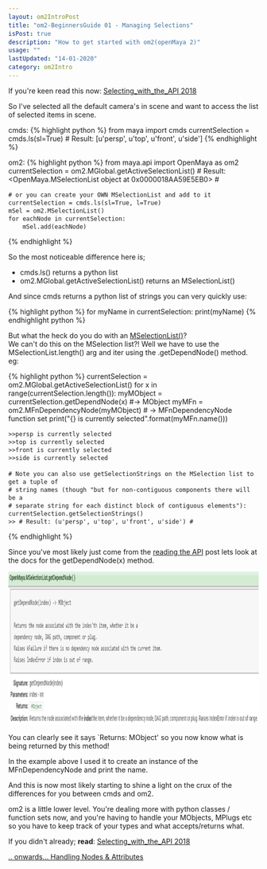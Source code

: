 ```yaml
---
layout: om2IntroPost
title: "om2-BeginnersGuide 01 - Managing Selections"
isPost: true
description: "How to get started with om2(openMaya 2)"
usage: ""
lastUpdated: "14-01-2020"
category: om2Intro
---
```


If you're keen read this now: <a href="http://help.autodesk.com/view/MAYAUL/2018/ENU/?guid=__files_Selecting_with_the_API_htm">Selecting_with_the_API 2018</a>

So I've selected all the default camera's in scene and want to access the
list of selected items in scene.

cmds:
{% highlight python %}
    from maya import cmds
    currentSelection = cmds.ls(sl=True)
    # Result: [u'persp', u'top', u'front', u'side']
{% endhighlight %}

om2:
{% highlight python %}
    from maya.api import OpenMaya as om2
    currentSelection = om2.MGlobal.getActiveSelectionList()
    # Result: <OpenMaya.MSelectionList object at 0x0000018AA59E5EB0> #
    
    # or you can create your OWN MSelectionList and add to it
    currentSelection = cmds.ls(sl=True, l=True)
    mSel = om2.MSelectionList()
    for eachNode in currentSelection:
        mSel.add(eachNode)
{% endhighlight %}

So the most noticeable difference here is;
* cmds.ls() returns a python list
* om2.MGlobal.getActiveSelectionList() returns an MSelectionList()

And since cmds returns a python list of strings you can very quickly use:

{% highlight python %}
    for myName in currentSelection:
        print(myName)
{% endhighlight python %}

But what the heck do you do with an <a href="http://help.autodesk.com/view/MAYAUL/2018/ENU/?guid=__py_ref_class_open_maya_1_1_m_selection_list_html">MSelectionList()</a>?  
We can't do this on the MSelection list?! Well we have to use the
MSelectionList.length() arg and iter using the .getDependNode() method. eg:

{% highlight python %}
    currentSelection = om2.MGlobal.getActiveSelectionList()
    for x in range(currentSelection.length()):
        myMObject = currentSelection.getDependNode(x) #-> MObject
        myMFn = om2.MFnDependencyNode(myMObject) # -> MFnDependencyNode function set
        print("{} is currently selected".format(myMFn.name()))

    >>persp is currently selected
    >>top is currently selected
    >>front is currently selected
    >>side is currently selected
    
    # Note you can also use getSelectionStrings on the MSelection list to get a tuple of
    # string names (though "but for non-contiguous components there will be a
    # separate string for each distinct block of contiguous elements"):
    currentSelection.getSelectionStrings()
    >> # Result: (u'persp', u'top', u'front', u'side') #
{% endhighlight %}

Since you've most likely just come from the [reading the API](2020-01-08-om2vscmds01.md)
post lets look at the docs for the getDependNode(x) method.

<center><img src="/assets/examples/getDependNode.png" alt="APIom2" width="1091" height="308"></center>

You can clearly see it says `Returns: MObject' so you now know what is being
returned by this method!

In the example above I used it to create an instance of the MFnDependencyNode
and print the name.

And this is now most likely starting to shine a light on the crux of the
differences for you between cmds and om2.

om2 is a little lower level. You're dealing more with python classes / function
sets now, and you're having to handle your MObjects, MPlugs etc so you have
to keep track of your types and what accepts/returns what.

If you didn't already; **read**: <a href="http://help.autodesk.com/view/MAYAUL/2018/ENU/?guid=__files_Selecting_with_the_API_htm">Selecting_with_the_API 2018</a>

[.. onwards... Handling Nodes & Attributes](2020-01-13-om2vscmds03.md)
